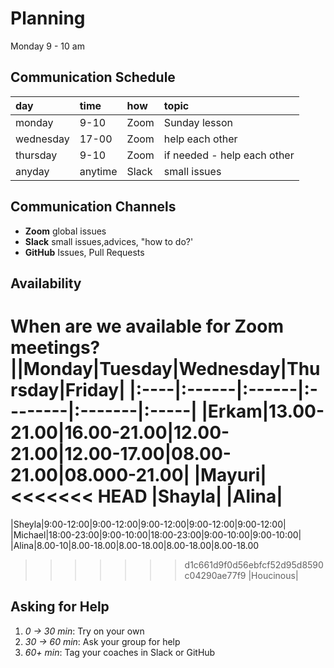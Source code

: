 # Planning

Monday 9 - 10 am

## Communication Schedule

| day       | time    | how   | topic                       |
| :-------- | :------ | :---- | :-------------------------- |
| monday    | 9-10    | Zoom  | Sunday lesson               |
| wednesday | 17-00   | Zoom  | help each other             |
| thursday  | 9-10    | Zoom  | if needed - help each other |
| anyday    | anytime | Slack | small issues                |

## Communication Channels

<!--As a team come up with a plan for how to use each communication channel. What will you discuss on each one? How often will you get in touch on each channel? Below is a starter list of different ways to communicate, go ahead and rewrite this list so it works for your team:-->

- **Zoom** global issues
- **Slack** small issues,advices, "how to do?'
- **GitHub** Issues, Pull Requests

<!--- **Planning Documents**:
- **Slack Messaging**:
- **Video Calls**:
- **Issues**:
- **Pull Requests**:-->

## Availability

When are we available for Zoom meetings?
||Monday|Tuesday|Wednesday|Thursday|Friday|
|:----|:------|:------|:--------|:-------|:-----|
|Erkam|13.00-21.00|16.00-21.00|12.00-21.00|12.00-17.00|08.00-21.00|08.000-21.00|
|Mayuri|
<<<<<<< HEAD
|Shayla|
|Alina|
=======
|Sheyla|9:00-12:00|9:00-12:00|9:00-12:00|9:00-12:00|9:00-12:00|
|Michael|18:00-23:00|9:00-10:00|18:00-23:00|9:00-10:00|9:00-10:00|
|Alina|8.00-10|8.00-18.00|8.00-18.00|8.00-18.00|8.00-18.00
>>>>>>> d1c661d9f0d56ebfcf52d95d8590c04290ae77f9
|Houcinous|

## Asking for Help

<!--There's a fine line between confidently learning from your mistakes, and stubbornly getting no where. Here is a general guide for when to ask for help based on how long you've been stuck on the same problem:-->

1. _0 -> 30 min_: Try on your own
2. _30 -> 60 min_: Ask your group for help
3. _60+ min_: Tag your coaches in Slack or GitHub
